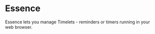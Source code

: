 Essence
=======

Essence lets you manage Timelets - reminders or timers running in your web browser.
